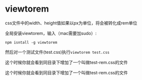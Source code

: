 viewtorem
=========

css文件中的width、height值如果以px为单位，将会被转化成rem单位

全局安装viewtorem，输入（mac需要加sudo）:

    npm isntall -g viewtorem

然后对一个测试文件(test.css)执行`viewtorem test.css`

这个时候你就会看到同目录下增加了一个叫做test-rem.css的文件

这个时候你就会看到同目录下增加了一个叫做test-rem.css的文件
